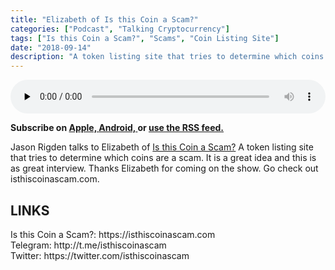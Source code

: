 ```yaml
---
title: "Elizabeth of Is this Coin a Scam?"
categories: ["Podcast", "Talking Cryptocurrency"]
tags: ["Is this Coin a Scam?", "Scams", "Coin Listing Site"]
date: "2018-09-14"
description: "A token listing site that tries to determine which coins are a scam."
---
```

<p>
<audio controls="" preload="none" style="width:100%;">
  <source src="http://traffic.libsyn.com/talkingcryptocurrency/TalkingCryptocurrency_048.mp3" type="audio/mpeg">
Your browser does not support the audio element.
</audio>
</p>


<p>
<strong>
Subscribe on 
        <a href="https://itunes.apple.com/us/podcast/talking-cryptocurrency/id1388099603?mt=2app=podcast">
            Apple,
        </a>
        <a href="https://www.google.com/podcasts?feed=aHR0cDovL3RhbGtpbmdjcnlwdG9jdXJyZW5jeS5saWJzeW4uY29tL3Jzcw%3D%3D">
          Android,
        </a>
        or
        <a href="http://talkingcryptocurrency.libsyn.com/rss">
          use the RSS feed.
         </a>
</strong>
</p>
	
	
Jason Rigden talks to Elizabeth of <a href="https://isthiscoinascam.com">Is this Coin a Scam?</a> A token listing site that tries to determine which coins are a scam. It is a great idea and this is as great interview. Thanks Elizabeth for coming on the show. Go check out isthiscoinascam.com.

<h2>LINKS</h2>
Is this Coin a Scam?: https://isthiscoinascam.com<br>
Telegram: http://t.me/isthiscoinascam<br>
Twitter: https://twitter.com/isthiscoinascam<br>

